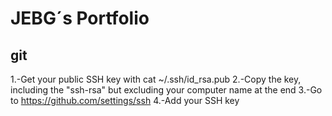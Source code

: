 # JEBG´s Portfolio

## git
1.-Get your public SSH key with cat ~/.ssh/id_rsa.pub
2.-Copy the key, including the "ssh-rsa" but excluding your computer name at the end
3.-Go to https://github.com/settings/ssh
4.-Add your SSH key
